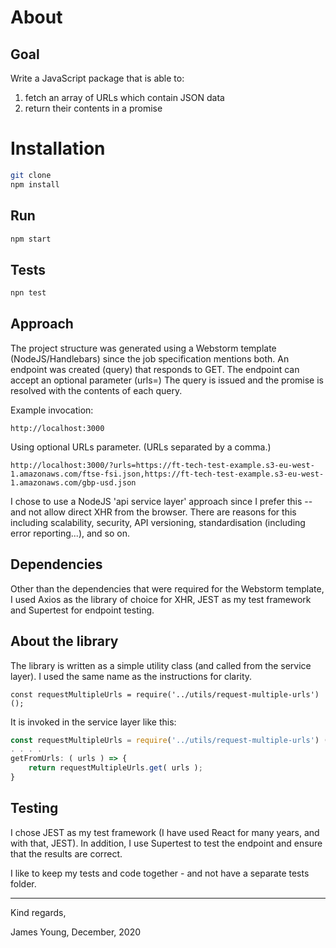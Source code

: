 # About

## Goal

Write a JavaScript package that is able to:
1. fetch an array of URLs which contain JSON data
1. return their contents in a promise

# Installation

```bash
git clone 
npm install
```
## Run

```bash
npm start
```

## Tests
```bash
npn test
```

## Approach

The project structure was generated using a Webstorm template (NodeJS/Handlebars) since the job specification mentions both.
An endpoint was created (query) that responds to GET.  The endpoint can accept an optional parameter (urls=)
The query is issued and the promise is resolved with the contents of each query.

Example invocation:

```
http://localhost:3000
```

Using optional URLs parameter.  (URLs separated by a comma.)
```
http://localhost:3000/?urls=https://ft-tech-test-example.s3-eu-west-1.amazonaws.com/ftse-fsi.json,https://ft-tech-test-example.s3-eu-west-1.amazonaws.com/gbp-usd.json

```

I chose to use a NodeJS 'api service layer' approach since I prefer this -- and not allow direct XHR from the browser. 
There are reasons for this including scalability, security, API versioning, standardisation (including error reporting...),  and so on.

## Dependencies

Other than the dependencies that were required for the Webstorm template, 
I used Axios as the library of choice for XHR, JEST as my test framework and Supertest for endpoint testing. 
 
## About the library

The library is written as a simple utility class (and called from the service layer). I used the same name as the instructions for clarity.

```
const requestMultipleUrls = require('../utils/request-multiple-urls') ();
```

It is invoked in the service layer like this:

```JavaScript
const requestMultipleUrls = require('../utils/request-multiple-urls') ();
. . . .
getFromUrls: ( urls ) => {
	return requestMultipleUrls.get( urls );
}

```

## Testing

I chose JEST as my test framework (I have used React for many years, and with that, JEST).
In addition, I use Supertest to test the endpoint and ensure that the results are correct.

I like to keep my tests and code together - and not have a separate tests folder.  




<hr />


Kind regards,


James Young,
December, 2020

